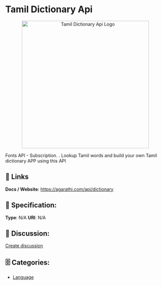# Tamil Dictionary Api
<p align="center">
    <img width="400" src="https://raw.githubusercontent.com/apis-list/apis-list/main/apis/tamil-dictionary-api/logo_256x256.png" alt="Tamil Dictionary Api Logo"/>
</p>

Fonts API - Subscription. . Lookup Tamil words and build your own Tamil dictionary APP using this API

##  🔗 Links
**Docs / Website**: https://agarathi.com/api/dictionary

## 🧬 Specification:
**Type**: N/A
**URI**: N/A

## 💬 Discussion:
[Create discussion](https://github.com/apis-list/apis-list/discussions/new)

## 🗄️ Categories:
- [Language](https://github.com/apis-list/apis-list#language)



